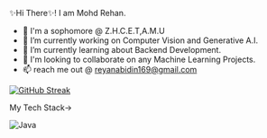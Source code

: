 ✨Hi There✨! I am Mohd Rehan.

- 📗 I'm a sophomore @ Z.H.C.E.T,A.M.U
- 🔭 I’m currently working on Computer Vision and Generative A.I.
- 🌱 I’m currently learning about Backend Development.
- 🤝 I'm looking to collaborate on any Machine Learning Projects.
- 📫 reach me out @ reyanabidin169@gmail.com

[![GitHub Streak](http://github-readme-streak-stats.herokuapp.com?user=Reyan-786&theme=python-dark)](https://git.io/streak-stats)

My Tech Stack->  

![Java](https://img.shields.io/badge/java-%23ED8B00.svg?style=for-the-badge&logo=openjdk&logoColor=white)
